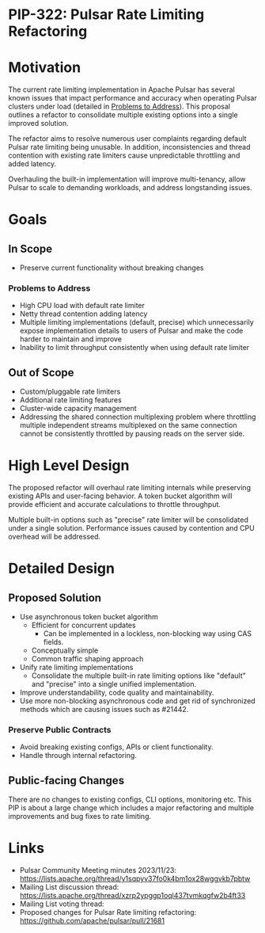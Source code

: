 # PIP-322: Pulsar Rate Limiting Refactoring

# Motivation

The current rate limiting implementation in Apache Pulsar has several known issues that impact performance and accuracy when operating Pulsar clusters under load (detailed in [Problems to Address](#problems-to-address)). This proposal outlines a refactor to consolidate multiple existing options into a single improved solution.

The refactor aims to resolve numerous user complaints regarding default Pulsar rate limiting being unusable. In addition, inconsistencies and thread contention with existing rate limiters cause unpredictable throttling and added latency.  

Overhauling the built-in implementation will improve multi-tenancy, allow Pulsar to scale to demanding workloads, and address longstanding issues.

# Goals

## In Scope

- Preserve current functionality without breaking changes

### Problems to Address  

- High CPU load with default rate limiter 
- Netty thread contention adding latency  
- Multiple limiting implementations (default, precise) which unnecessarily expose implementation details to users of Pulsar and make the code harder to maintain and improve
- Inability to limit throughput consistently when using default rate limiter

## Out of Scope

- Custom/pluggable rate limiters
- Additional rate limiting features
- Cluster-wide capacity management
- Addressing the shared connection multiplexing problem where throttling multiple independent streams multiplexed on the same connection cannot be consistently throttled by pausing reads on the server side.

# High Level Design

The proposed refactor will overhaul rate limiting internals while preserving existing APIs and user-facing behavior. A token bucket algorithm will provide efficient and accurate calculations to throttle throughput. 

Multiple built-in options such as "precise" rate limiter will be consolidated under a single solution. 
Performance issues caused by contention and CPU overhead will be addressed.

# Detailed Design

## Proposed Solution

- Use asynchronous token bucket algorithm
  - Efficient for concurrent updates
    - Can be implemented in a lockless, non-blocking way using CAS fields. 
  - Conceptually simple
  - Common traffic shaping approach   
- Unify rate limiting implementations
  - Consolidate the multiple built-in rate limiting options like "default" and "precise" into a single unified implementation.  
- Improve understandability, code quality and maintainability. 
- Use more non-blocking asynchronous code and get rid of synchronized methods which are causing issues such as #21442.

### Preserve Public Contracts

- Avoid breaking existing configs, APIs or client functionality.
- Handle through internal refactoring.  

## Public-facing Changes

There are no changes to existing configs, CLI options, monitoring etc. 
This PIP is about a large change which includes a major refactoring and multiple improvements and bug fixes to rate limiting.

# Links

<!--
Updated afterwards
-->
* Pulsar Community Meeting minutes 2023/11/23: https://lists.apache.org/thread/y1sqpyv37fo0k4bm1ox28wggvkb7pbtw
* Mailing List discussion thread: https://lists.apache.org/thread/xzrp2ypggp1oql437tvmkqgfw2b4ft33
* Mailing List voting thread:
* Proposed changes for Pulsar Rate limiting refactoring: https://github.com/apache/pulsar/pull/21681